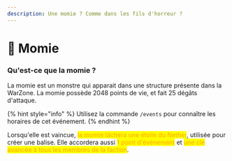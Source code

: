```yaml
---
description: Une momie ? Comme dans les fils d'horreur ?
---
```


# 🧟 Momie

### Qu'est-ce que la momie ?

La momie est un monstre qui apparait dans une structure présente dans la WarZone. La momie possède 2048 points de vie, et fait 25 dégâts d'attaque.

{% hint style="info" %}
Utilisez la commande `/events` pour connaître les horaires de cet événement.
{% endhint %}

Lorsqu'elle est vaincue, <mark style="color:orange;">la momie lâchera une étoile du Nether</mark>, utilisée pour créer une balise. Elle accordera aussi <mark style="color:orange;">1 point d'événement</mark> et <mark style="color:orange;">une clé avancée à tous les membres de la faction</mark>.
